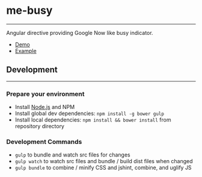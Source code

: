 # me-busy
---

Angular directive providing Google Now like busy indicator.

* [Demo](http://plnkr.co/edit/2MWVZpiVRu4lAqWhUDBX?p=preview)
* [Example](./src/5b6c525bb8b7d1623328856f1b410338ed1446ad/example/?at=master)

## Development
---

### Prepare your environment

* Install [Node.js](https://nodejs.org/) and NPM
* Install global dev dependencies: ` npm install -g bower gulp `
* Install local dependencies: ` npm install && bower install ` from repository directory

### Development Commands

* ` gulp ` to bundle and watch src files for changes
* ` gulp watch ` to watch src files and bundle / build dist files when changed
* ` gulp bundle ` to combine / minify CSS and jshint, combine, and uglify JS